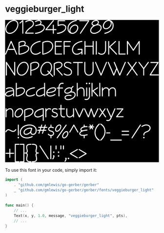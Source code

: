 # veggieburger_light

![veggieburger_light](veggieburger_light.png)

To use this font in your code, simply import it:

```go
import (
	. "github.com/gmlewis/go-gerber/gerber"
	_ "github.com/gmlewis/go-gerber/gerber/fonts/veggieburger_light"
)

func main() {
	// ...
	Text(x, y, 1.0, message, "veggieburger_light", pts),
	// ...
}
```
